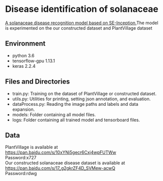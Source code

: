 # Disease identification of solanaceae
[A solanaceae disease recognition model based on SE-Inception.](https://www.sciencedirect.com/science/article/pii/S0168169920313454)The model is experimented on the our constructed dataset and PlantVillage dataset<br>
## Environment
- python 3.6
- tensorflow-gpu 1.13.1
- keras 2.2.4<br>
## Files and Directories
- train.py: Training on the dataset of PlantVillage or constructed dataset. 
- utils.py: Utilities for printing, setting json annotation, and evaluation.
- dataProcess.py: Reading the image paths and labels and data expansion.
- models: Folder containing all model files.
- logs: Folder containing all trained model and tensorboard files.
## Data<br>
PlantVillage is available at https://pan.baidu.com/s/10xYNi5gecr6Cxj4wpFUTWw<br>
Password:x727<br>
Our constructed solanaceae disease dataset is available at https://pan.baidu.com/s/17_g2gkrZF4D_SVMew-acwQ<br>
Password:rdwg
